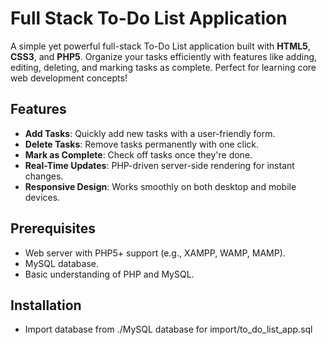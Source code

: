 # Full Stack To-Do List Application

A simple yet powerful full-stack To-Do List application built with **HTML5**, **CSS3**, and **PHP5**. Organize your tasks efficiently with features like adding, editing, deleting, and marking tasks as complete. Perfect for learning core web development concepts!

## Features

- **Add Tasks**: Quickly add new tasks with a user-friendly form.
- **Delete Tasks**: Remove tasks permanently with one click.
- **Mark as Complete**: Check off tasks once they're done.
- **Real-Time Updates**: PHP-driven server-side rendering for instant changes.
- **Responsive Design**: Works smoothly on both desktop and mobile devices.

## Prerequisites

- Web server with PHP5+ support (e.g., XAMPP, WAMP, MAMP).
- MySQL database.
- Basic understanding of PHP and MySQL.

## Installation

- Import database from ./MySQL database for import/to_do_list_app.sql
